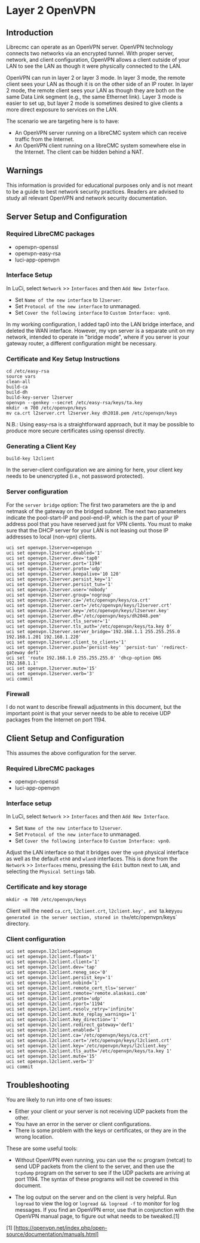 # Layer 2 OpenVPN

## Introduction

Librecmc can operate as an OpenVPN server. OpenVPN technology connects
two networks via an encrypted tunnel. With proper server, network, and
client configuration, OpenVPN allows a client outside of your LAN to
see the LAN as though it were physically connected to the LAN.

OpenVPN can run in layer 2 or layer 3 mode. In layer 3 mode, the
remote client sees your LAN as though it is on the other side of an IP
router. In layer 2 mode, the remote client sees your LAN as though
they are both on the same Data Link segment (e.g., the same Ethernet
link). Layer 3 mode is easier to set up, but layer 2 mode is sometimes
desired to give clients a more direct exposure to services on the LAN.

The scenario we are targeting here is to have:

- An OpenVPN server running on a libreCMC system which can receive
  traffic from the Internet.
- An OpenVPN client running on a libreCMC system somewhere else in the
  Internet. The client can be hidden behind a NAT.

## Warnings

This information is provided for educational purposes only and is not
meant to be a guide to best network security practices. Readers are
advised to study all relevant OpenVPN and network security
documentation.

## Server Setup and Configuration

### Required LibreCMC packages

* openvpn-openssl
* openvpn-easy-rsa
* luci-app-openvpn

### Interface Setup

In LuCi, select `Network` >> `Interfaces` and then `Add New Interface`.

- Set `Name of the new interface` to `l2server`.
- Set `Protocol of the new interface` to unmanaged.
- Set `Cover the following interface` to `Custom Interface: vpn0`.

In my working configuration, I added tap0 into the LAN bridge
interface, and deleted the WAN interface. However, my vpn server is a
separate unit on my network, intended to operate in "bridge mode",
where if you server is your gateway router, a different configuration
might be necessary.

### Certificate and Key Setup Instructions

```
cd /etc/easy-rsa
source vars
clean-all
build-ca
build-dh
build-key-server l2server
openvpn --genkey --secret /etc/easy-rsa/keys/ta.key
mkdir -m 700 /etc/openvpn/keys
mv ca.crt l2server.crt l2server.key dh2018.pem /etc/openvpn/keys
```

N.B.: Using easy-rsa is a straightforward approach, but it may be
possible to produce more secure certificates using openssl directly.

### Generating a Client Key

```
build-key l2client
```

In the server-client configuration we are aiming for here, your client
key needs to be unencrypted (i.e., not password protected).

### Server configuration

For the `server bridge` option: The first two parameters are the ip
and netmask of the gateway on the bridged subnet. The next two
parameters indicate the pool-start-IP and pool-end-IP, which is the
part of your IP address pool that you have reserved just for VPN
clients. You must to make sure that the DHCP server for your LAN is
not leasing out those IP addresses to local (non-vpn) clients.

```
uci set openvpn.l2server=openvpn
uci set openvpn.l2server.enabled='1'
uci set openvpn.l2server.dev='tap0'
uci set openvpn.l2server.port='1194'
uci set openvpn.l2server.proto='udp'
uci set openvpn.l2server.keepalive='10 120'
uci set openvpn.l2server.persist_key='1'
uci set openvpn.l2server.persist_tun='1'
uci set openvpn.l2server.user='nobody'
uci set openvpn.l2server.group='nogroup'
uci set openvpn.l2server.ca='/etc/openvpn/keys/ca.crt'
uci set openvpn.l2server.cert='/etc/openvpn/keys/l2server.crt'
uci set openvpn.l2server.key='/etc/openvpn/keys/l2server.key'
uci set openvpn.l2server.dh='/etc/openvpn/keys/dh2048.pem'
uci set openvpn.l2server.tls_server='1'
uci set openvpn.l2server.tls_auth='/etc/openvpn/keys/ta.key 0'
uci set openvpn.l2server.server_bridge='192.168.1.1 255.255.255.0 192.168.1.201 192.168.1.220'
uci set openvpn.l2server.client_to_client='1'
uci set openvpn.l2server.push='persist-key' 'persist-tun' 'redirect-gateway def1'
uci set 'route 192.168.1.0 255.255.255.0' 'dhcp-option DNS 192.168.1.1'
uci set openvpn.l2server.mute='15'
uci set openvpn.l2server.verb='3'
uci commit
```

### Firewall

I do not want to describe firewall adjustments in this document, but
the important point is that your server needs to be able to receive
UDP packages from the Internet on port 1194.

## Client Setup and Configuration

This assumes the above configuration for the server.

### Required LibreCMC packages

* openvpn-openssl
* luci-app-openvpn

### Interface setup

In LuCi, select `Network` >> `Interfaces` and then `Add New Interface`.

- Set `Name of the new interface` to `l2server`.
- Set `Protocol of the new interface` to unmanaged.
- Set `Cover the following interface` to `Custom Interface: vpn0`.

Adjust the LAN interface so that it bridges over the `vpn0` physical
interface as well as the default `eth0` and `wlan0` interfaces. This
is done from the `Network` >> `Interfaces` menu, pressing the `Edit`
button next to `LAN`, and selecting the `Physical Settings` tab.

### Certificate and key storage

```
mkdir -m 700 /etc/openvpn/keys
```

Client will the need `ca.crt`, `l2client.crt`, `l2client.key', and
`ta.key` you generated in the server section, stored in the
`/etc/openvpn/keys` directory.

### Client configuration

```
uci set openvpn.l2client=openvpn
uci set openvpn.l2client.float='1'
uci set openvpn.l2client.client='1'
uci set openvpn.l2client.dev='tap'
uci set openvpn.l2client.reneg_sec='0'
uci set openvpn.l2client.persist_key='1'
uci set openvpn.l2client.nobind='1'
uci set openvpn.l2client.remote_cert_tls='server'
uci set openvpn.l2client.remote='remote.alaskasi.com'
uci set openvpn.l2client.proto='udp'
uci set openvpn.l2client.rport='1194'
uci set openvpn.l2client.resolv_retry='infinite'
uci set openvpn.l2client.mute_replay_warnings='1'
uci set openvpn.l2client.key_direction='1'
uci set openvpn.l2client.redirect_gateway='def1'
uci set openvpn.l2client.enabled='1'
uci set openvpn.l2client.ca='/etc/openvpn/keys/ca.crt'
uci set openvpn.l2client.cert='/etc/openvpn/keys/l2client.crt'
uci set openvpn.l2client.key='/etc/openvpn/keys/l2client.key'
uci set openvpn.l2client.tls_auth='/etc/openvpn/keys/ta.key 1'
uci set openvpn.l2client.mute='15'
uci set openvpn.l2client.verb='3'
uci commit
```

## Troubleshooting

You are likely to run into one of two issues:

- Either your client or your server is not receiving UDP packets from the other.
- You have an error in the server or client configurations.
- There is some problem with the keys or certificates, or they are
  in the wrong location.

These are some useful tools:

- Without OpenVPN even running, you can use the `nc` program (netcat)
  to send UDP packets from the client to the server, and then use the
  `tcpdump` program on the server to see if the UDP packets are
  arriving at port 1194. The syntax of these programs will not be
  covered in this document.

- The log output on the server and on the client is very helpful. Run
  `logread` to view the log or `logread && logread -f` to monitor for
  log messages. If you find an OpenVPN error, use that in conjunction
  with the OpenVPN manual page, to figure out what needs to be
  tweaked.[1]

[1] [https://openvpn.net/index.php/open-source/documentation/manuals.html]